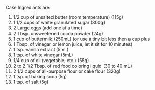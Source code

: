 Cake Ingrediants are:


 1.   1/2 cup of unsalted butter (room temperature) (115g)
 2.   1 1/2 cups of white granulated sugar (300g)
 3.   2 Large eggs (add one at a time)
 4.   2 Tbsp. unsweetened cocoa powder (24g)
 5.   1 cup of buttermilk (250mL) (or use a tiny bit less then a cup plus
 6.   1 Tbsp. of vinegar or lemon juice, let it sit for 10 minutes)
 7.   1 tsp. vanilla extract (5mL)
 8.   1 tsp. of white vinegar (5mL)
 9.   1/4 cup of oil (vegetable, etc.) (55g)
 10.  2 to 2 1/2 Tbsp. of red food coloring liquid (30 to 40 mL)
 11.  2 1/2 cups of all-purpose flour or cake flour (320g)
 12.  1 tsp. of baking soda (5g)
 13.  1 tsp. of salt (5g)